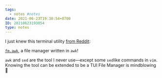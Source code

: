 ```yaml
---
tags:
  - notes #notes
date: 2021-06-23T19:30:54+0700
ID: 20210623193054
type: notes
---
```


I just knew this terminal utility [from Reddit](https://www.reddit.com/r/commandline/comments/o63q6f/file_manager_written_in_awk/):

[`fm.awk`](https://github.com/huijunchen9260/fm.awk), a file manager written in `awk`!

`awk` and `sed` are the tool I never use—except some `sed`like commands in `vim`. Knowing the tool can be extended to be a TUI File Manager is mindblowing 🤯